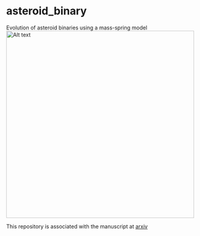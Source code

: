 # asteroid_binary
Evolution of asteroid binaries using a mass-spring model
<br>
<img title="A simulation of a Binary" alt="Alt text" src="/bin_sim.png" width="500">

This repository is associated with the manuscript at <a href="https://arxiv.org/abs/2107.14789"> arxiv </a>
